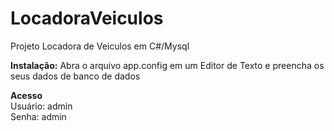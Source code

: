 # LocadoraVeiculos
Projeto Locadora de Veiculos em C#/Mysql

<b>Instalação:</b>
Abra o arquivo app.config em um Editor de Texto e preencha os seus dados de banco de dados

<b>Acesso</b> <br/>
Usuário: admin <br/>
Senha: admin
